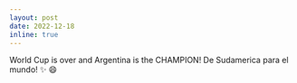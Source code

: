 ```yaml
---
layout: post
date: 2022-12-18
inline: true
---
```


World Cup is over and Argentina is the CHAMPION! De Sudamerica para el mundo! :sparkles: :smile:
